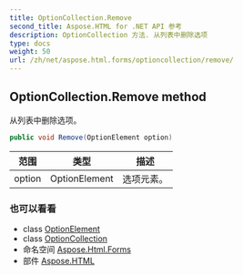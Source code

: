 ```yaml
---
title: OptionCollection.Remove
second_title: Aspose.HTML for .NET API 参考
description: OptionCollection 方法. 从列表中删除选项
type: docs
weight: 50
url: /zh/net/aspose.html.forms/optioncollection/remove/
---
```

## OptionCollection.Remove method

从列表中删除选项。

```csharp
public void Remove(OptionElement option)
```

| 范围 | 类型 | 描述 |
| --- | --- | --- |
| option | OptionElement | 选项元素。 |

### 也可以看看

* class [OptionElement](../../optionelement/)
* class [OptionCollection](../)
* 命名空间 [Aspose.Html.Forms](../../optioncollection/)
* 部件 [Aspose.HTML](../../../)


